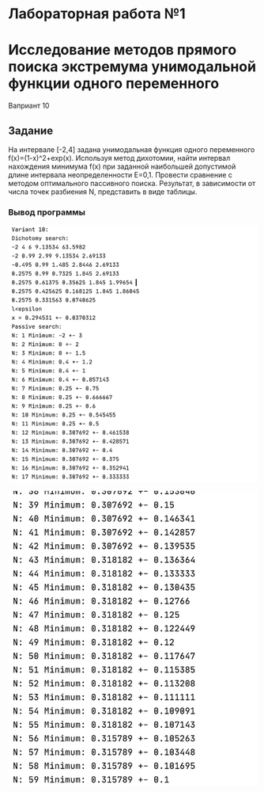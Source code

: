 # Лабораторная работа №1

# Исследование методов прямого поиска экстремума унимодальной функции одного переменного

Ваприант 10

## Задание

На интервале [-2,4] задана унимодальная функция одного переменного f(x)=(1-x)^2+exp(x). Используя метод дихотомии, найти интервал нахождения минимума f(x) при заданной наибольшей допустимой длине интервала неопределенности E=0,1. Провести сравнение с методом оптимального пассивного поиска. Результат, в зависимости от числа точек разбиения N, представить в виде таблицы.

### Вывод программы 

![](https://github.com/AnnaMinkova/Tsisa_lab_01/blob/main/лр1-1.jpg?raw=true)

![](https://github.com/AnnaMinkova/Tsisa_lab_01/blob/main/лр1-2.jpg?raw=true)
